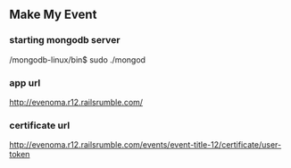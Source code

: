## Make My Event

### starting mongodb server

  /mongodb-linux/bin$ sudo ./mongod

### app url 
  http://evenoma.r12.railsrumble.com/

### certificate url
  http://evenoma.r12.railsrumble.com/events/event-title-12/certificate/user-token

